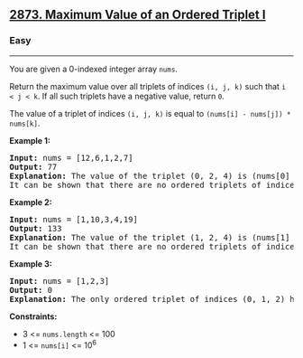 <h2><a href="https://leetcode.com/problems/maximum-value-of-an-ordered-triplet-i">2873. Maximum Value of an Ordered Triplet I</a></h2>
<h3>Easy</h3>
<hr>
<p>You are given a 0-indexed integer array <code>nums</code>.</p>
<p>Return the maximum value over all triplets of indices <code>(i, j, k)</code> such that <code>i < j < k</code>. If all such triplets have a negative value, return <code>0</code>.</p>
<p>The value of a triplet of indices <code>(i, j, k)</code> is equal to <code>(nums[i] - nums[j]) * nums[k]</code>.</p>
<p><strong>Example 1:</strong></p>
<pre>
<strong>Input:</strong> nums = [12,6,1,2,7]
<strong>Output:</strong> 77
<strong>Explanation:</strong> The value of the triplet (0, 2, 4) is (nums[0] - nums[2]) * nums[4] = 77.
It can be shown that there are no ordered triplets of indices with a value greater than 77.
</pre>
<p><strong>Example 2:</strong></p>
<pre>
<strong>Input:</strong> nums = [1,10,3,4,19]
<strong>Output:</strong> 133
<strong>Explanation:</strong> The value of the triplet (1, 2, 4) is (nums[1] - nums[2]) * nums[4] = 133.
It can be shown that there are no ordered triplets of indices with a value greater than 133.
</pre>
<p><strong>Example 3:</strong></p>
<pre>
<strong>Input:</strong> nums = [1,2,3]
<strong>Output:</strong> 0
<strong>Explanation:</strong> The only ordered triplet of indices (0, 1, 2) has a negative value of (nums[0] - nums[1]) * nums[2] = -3. Hence, the answer would be 0.
</pre>
<p><strong>Constraints:</strong></p>
<ul>
  <li>3 <= <code>nums.length</code> <= 100</li>
  <li>1 <= <code>nums[i]</code> <= 10<sup>6</sup></li>
</ul>
